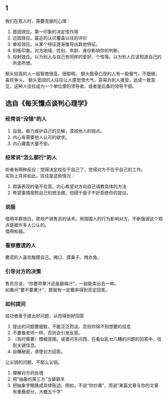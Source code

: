 ## 1

我们在观人时，需要克服的心理：
1. 首因效应。第一印象的决定性作用
2. 近因效应。最近的认识覆盖以往的评价
3. 晕轮效应。从某个特征逐渐推导出其他特征。
4. 刻板印象。对方地域、性别、年龄、身份影响你的判断。
5. 投射效应。以为别人与自己有同样的爱好、个性等。以为别人应该知道自己的所思所想。


额头较高的人一般智商很高，很聪明。 额头眉骨凸现的人有一股傲气，不服输，喜欢争斗。 额头宽阔的人往往让人感觉很大气，容易为别人接受，达成一致意见，这种人往往成为一个单位里的领导者，或者是后备的领导干部。


## 选自《每天懂点谈判心理学》

### 经常说“没错”的人
1. 自我。极力维护自己的见解，漠视他人的观点。
2. 内心有需要他人认可的欲求。
3. 内心藏着大量不安。

### 经常说“怎么都行”的人
听者有两种反应：觉得决定权在于自己了，觉得对方不在乎自己的工作。  
实际上并非如此。往往是这些情况：
1. 假装表现的毫不在意。内心希望对方向自己请教具体的方法
2. 希望事情按照自己的想法做。但碍于面子不好拒绝你的提议。

### 说服
借用羊群效应。房地产销售员的话术。用周围人的行为影响对方，不断强调这个观点是被许多人公认的。  
借用权威。

### 看穿撒谎的人
撒谎的人喜欢触摸自己。掩口、摸鼻子、拽衣角。

### 引导对方的决策
售货员说，“你要苹果汁还是酸梅汁”，一般能卖出去一种。  
如果问“要不要果汁”，那就有一定概率得到否定回答。  

### 如何提问
成功者善于提出好问题，从而得到好回答  
1. 提出的问题要细致，不能泛泛而谈。否则你得不到想要的信息
2. 不要像老师一样，否则会引发反感。
3. （有时需要）模糊意图。或者问东问西，在看似乱七八糟的问题的回答中，找到关键信息。
4. 自曝秘密，诱使对方回答。


让尖锐的问题，不那么尖锐。
1. 理解对方的处境
2. 把“抽象的第三方”当替罪羊
3. 把抽象字眼换成具体陈述。例如，不说“你抄袭”，而说“某篇文章与你的文章有重叠部分，大概五千字”

